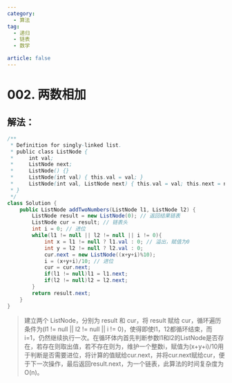```yaml
---
category: 
  - 算法
tag: 
  - 递归
  - 链表
  - 数学

article: false
---
```

# 002. 两数相加

<Badge text="中等" type="warning" vertical="middle" />


## 解法：

```java
/**
 * Definition for singly-linked list.
 * public class ListNode {
 *     int val;
 *     ListNode next;
 *     ListNode() {}
 *     ListNode(int val) { this.val = val; }
 *     ListNode(int val, ListNode next) { this.val = val; this.next = next; }
 * }
 */
class Solution {
    public ListNode addTwoNumbers(ListNode l1, ListNode l2) {
        ListNode result = new ListNode(0); // 返回结果链表
        ListNode cur = result; // 链表头
        int i = 0; // 进位
        while(l1 != null || l2 != null || i != 0){
            int x = l1 != null ? l1.val : 0; // 溢出，赋值为0
            int y = l2 != null ? l2.val : 0;
            cur.next = new ListNode((x+y+i)%10);
            i = (x+y+i)/10; // 进位
            cur = cur.next;
            if(l1 != null)l1 = l1.next;
            if(l2 != null)l2 = l2.next;
        }
        return result.next;
    }
}
```

> 建立两个 ListNode，分别为 result 和 cur，将 result 赋给 cur，循环遍历条件为(l1 != null || l2 != null || i != 0)，使得即使l1，12都循环结束，而i=1，仍然继续执行一次。在循环体内首先判断参数l1和l2的ListNode是否存在，若存在则取出值，若不存在则为，维护一个整数i，赋值为(x+y+i)/10用于判断是否需要进位，将计算的值赋给cur.next，并将cur.next赋给cur，便于下一次操作，最后返回result.next，为一个链表，此算法的时间复杂度为O(n)。